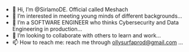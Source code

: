 - 👋 Hi, I’m @SirlamoDE. Official called Meshach
- 👀 I’m interested in meeting young minds of different backgrounds...
- 🌱 I’m a SOFTWARE ENGINEER who thinks Cybersecurity and Data Engineering in production...
- 💞️ I’m looking to collaborate with others to learn and work...
- 📫 How to reach me: reach me through ollysurfaprod@gmail.com ...

<!---
SirlamoDE/SirlamoDE is a ✨ special ✨ repository because its `README.md` (this file) appears on your GitHub profile.
You can click the Preview link to take a look at your changes.
--->
